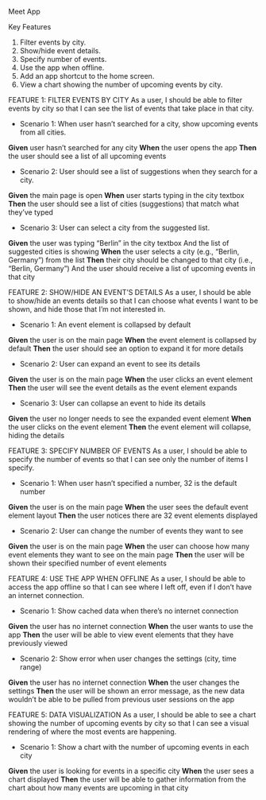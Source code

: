 Meet App

Key Features 
1. Filter events by city. 
2. Show/hide event details. 
3. Specify number of events. 
4. Use the app when offline. 
5. Add an app shortcut to the home screen. 
6. View a chart showing the number of upcoming events by city.

FEATURE 1: FILTER EVENTS BY CITY
As a user, I should be able to filter events by city so that I can see the list of events that take place in that city.

* Scenario 1: When user hasn’t searched for a city, show upcoming events from all cities.

**Given** user hasn’t searched for any city
**When** the user opens the app
**Then** the user should see a list of all upcoming events

* Scenario 2: User should see a list of suggestions when they search for a city.

**Given** the main page is open
**When** user starts typing in the city textbox
**Then** the user should see a list of cities (suggestions) that match what they’ve typed

* Scenario 3: User can select a city from the suggested list.

**Given** the user was typing “Berlin” in the city textbox
And the list of suggested cities is showing
**When** the user selects a city (e.g., “Berlin, Germany”) from the list
**Then** their city should be changed to that city (i.e., “Berlin, Germany”)
And the user should receive a list of upcoming events in that city

FEATURE 2: SHOW/HIDE AN EVENT’S DETAILS
As a user, I should be able to show/hide an events details so that I can choose what events I want to be shown, and hide those that I’m not interested in.

* Scenario 1: An event element is collapsed by default

**Given** the user is on the main page
**When** the event element is collapsed by default
**Then** the user should see an option to expand it for more details

* Scenario 2: User can expand an event to see its details

**Given** the user is on the main page
**When** the user clicks an event element
**Then** the user will see the event details as the event element expands

* Scenario 3: User can collapse an event to hide its details

**Given** the user no longer needs to see the expanded event element
**When** the user clicks on the event element
**Then** the event element will collapse, hiding the details


FEATURE 3: SPECIFY NUMBER OF EVENTS
As a user, I should be able to specify the number of events so that I can see only the number of items I specify.

* Scenario 1: When user hasn’t specified a number, 32 is the default number

**Given** the user is on the main page
**When** the user sees the default event element layout
**Then** the user notices there are 32 event elements displayed

* Scenario 2: User can change the number of events they want to see

**Given** the user is on the main page
**When** the user can choose how many event elements they want to see on the main page
**Then** the user will be shown their specified number of event elements

FEATURE 4: USE THE APP WHEN OFFLINE
As a user, I should be able to access the app offline so that I can see where I left off, even if I don’t have an internet connection.

* Scenario 1: Show cached data when there’s no internet connection

**Given** the user has no internet connection
**When** the user wants to use the app
**Then** the user will be able to view event elements that they have previously viewed

* Scenario 2: Show error when user changes the settings (city, time range)

**Given** the user has no internet connection
**When** the user changes the settings
**Then** the user will be shown an error message, as the new data wouldn’t be able to be pulled from previous user sessions on the app

FEATURE 5: DATA VISUALIZATION
As a user, I should be able to see a chart showing the number of upcoming events by city so that I can see a visual rendering of where the most events are happening.

* Scenario 1: Show a chart with the number of upcoming events in each city

**Given** the user is looking for events in a specific city
**When** the user sees a chart displayed
**Then** the user will be able to gather information from the chart about how many events are upcoming in that city
